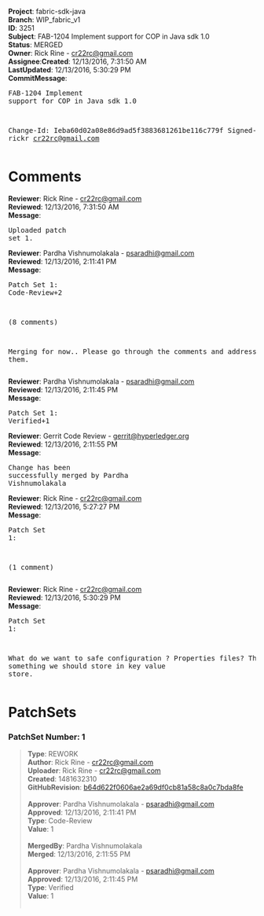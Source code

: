 <strong>Project</strong>: fabric-sdk-java</br><strong>Branch</strong>: WIP_fabric_v1<br><strong>ID</strong>: 3251<br><strong>Subject</strong>: FAB-1204 Implement support for COP in Java sdk 1.0<br><strong>Status</strong>: MERGED<br><strong>Owner</strong>: Rick Rine - cr22rc@gmail.com<br><strong>Assignee</strong>:<strong>Created</strong>: 12/13/2016, 7:31:50 AM<br><strong>LastUpdated</strong>: 12/13/2016, 5:30:29 PM<br><strong>CommitMessage</strong>:<br><pre>FAB-1204 Implement support for COP in Java sdk 1.0

Change-Id: Ieba60d02a08e86d9ad5f3883681261be116c779f
Signed-off-by: rickr <cr22rc@gmail.com>
</pre><h1>Comments</h1><strong>Reviewer</strong>: Rick Rine - cr22rc@gmail.com<br><strong>Reviewed</strong>: 12/13/2016, 7:31:50 AM<br><strong>Message</strong>: <pre>Uploaded patch set 1.</pre><strong>Reviewer</strong>: Pardha Vishnumolakala - psaradhi@gmail.com<br><strong>Reviewed</strong>: 12/13/2016, 2:11:41 PM<br><strong>Message</strong>: <pre>Patch Set 1: Code-Review+2

(8 comments)

Merging for now.. Please go through the comments and address them.</pre><strong>Reviewer</strong>: Pardha Vishnumolakala - psaradhi@gmail.com<br><strong>Reviewed</strong>: 12/13/2016, 2:11:45 PM<br><strong>Message</strong>: <pre>Patch Set 1: Verified+1</pre><strong>Reviewer</strong>: Gerrit Code Review - gerrit@hyperledger.org<br><strong>Reviewed</strong>: 12/13/2016, 2:11:55 PM<br><strong>Message</strong>: <pre>Change has been successfully merged by Pardha Vishnumolakala</pre><strong>Reviewer</strong>: Rick Rine - cr22rc@gmail.com<br><strong>Reviewed</strong>: 12/13/2016, 5:27:27 PM<br><strong>Message</strong>: <pre>Patch Set 1:

(1 comment)</pre><strong>Reviewer</strong>: Rick Rine - cr22rc@gmail.com<br><strong>Reviewed</strong>: 12/13/2016, 5:30:29 PM<br><strong>Message</strong>: <pre>Patch Set 1:

What do we want to safe configuration ?  Properties files? This is not something we should store in key value store.</pre><h1>PatchSets</h1><h3>PatchSet Number: 1</h3><blockquote><strong>Type</strong>: REWORK<br><strong>Author</strong>: Rick Rine - cr22rc@gmail.com<br><strong>Uploader</strong>: Rick Rine - cr22rc@gmail.com<br><strong>Created</strong>: 1481632310<br><strong>GitHubRevision</strong>: [b64d622f0606ae2a69df0cb81a58c8a0c7bda8fe](https://github.com/hyperledger/fabric-sdk-java/commit/b64d622f0606ae2a69df0cb81a58c8a0c7bda8fe)<br><br><strong>Approver</strong>: Pardha Vishnumolakala - psaradhi@gmail.com<br><strong>Approved</strong>: 12/13/2016, 2:11:41 PM<br><strong>Type</strong>: Code-Review<br><strong>Value</strong>: 1<br><br><strong>MergedBy</strong>: Pardha Vishnumolakala<br><strong>Merged</strong>: 12/13/2016, 2:11:55 PM<br><br><strong>Approver</strong>: Pardha Vishnumolakala - psaradhi@gmail.com<br><strong>Approved</strong>: 12/13/2016, 2:11:45 PM<br><strong>Type</strong>: Verified<br><strong>Value</strong>: 1<br><br></blockquote>